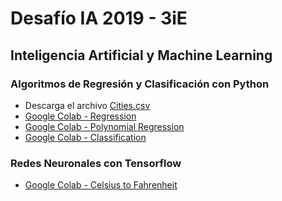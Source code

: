 # Desafío IA 2019 \- 3iE

## Inteligencia Artificial y Machine Learning

### Algoritmos de Regresión y Clasificación con Python
- Descarga el archivo [Cities.csv](https://raw.githubusercontent.com/chihau/desafio_ia2019/master/machine_learning/python/Cities.csv)
- [Google Colab - Regression](https://colab.research.google.com/github/chihau/desafio_ia2019/blob/master/machine_learning/python/PythonRegression.ipynb)
- [Google Colab - Polynomial Regression](https://colab.research.google.com/github/chihau/desafio_ia2019/blob/master/machine_learning/python/PythonRegressionPolynomial2.ipynb)
- [Google Colab - Classification](https://colab.research.google.com/github/chihau/desafio_ia2019/blob/master/machine_learning/python/PythonClassification.ipynb)

### Redes Neuronales con Tensorflow
- [Google Colab - Celsius to Fahrenheit](https://colab.research.google.com/github/tensorflow/examples/blob/master/courses/udacity_intro_to_tensorflow_for_deep_learning/l02c01_celsius_to_fahrenheit.ipynb)

